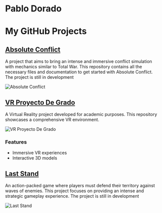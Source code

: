 # Pablo Dorado

# My GitHub Projects

## [Absolute Conflict](https://github.com/MagifulKoala/Absoulte-conflict)
A project that aims to bring an intense and immersive conflict simulation with mechanics similar to Total War. This repository contains all the necessary files and documentation to get started with Absolute Conflict. The project is still in development

![Absolute Conflict](https://github.com/MagifulKoala/Absoulte-conflict)


## [VR Proyecto De Grado](https://github.com/MagifulKoala/VRProyectoDeGrado)
A Virtual Reality project developed for academic purposes. This repository showcases a comprehensive VR environment.

![VR Proyecto De Grado](https://github.com/MagifulKoala/VRProyectoDeGrado)

### Features
- Immersive VR experiences
- Interactive 3D models

## [Last Stand](https://github.com/MagifulKoala/LastStand)
An action-packed game where players must defend their territory against waves of enemies. This project focuses on providing an intense and strategic gameplay experience. The project is still in development

![Last Stand](https://github.com/MagifulKoala/LastStand)

